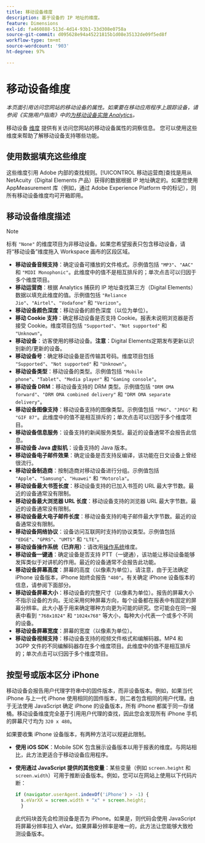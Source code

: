 ```yaml
---
title: 移动设备维度
description: 基于设备的 IP 地址的维度。
feature: Dimensions
exl-id: fa460888-513d-4d14-93b1-33d308e0758a
source-git-commit: d095628e94a45221815b1d08e35132de09f5ed8f
workflow-type: tm+mt
source-wordcount: '903'
ht-degree: 97%

---
```


# 移动设备维度

*本页面引用访问您网站的移动设备的属性。如果要在移动应用程序上跟踪设备，请参阅《实施用户指南》中的[为移动设备实施 Analytics](/help/implement/mobile-device-sdk.md)。*

移动设备 [维度](overview.md) 提供有关访问您网站的移动设备属性的洞察信息。 您可以使用这些维度来帮助了解移动设备支持哪些功能。

## 使用数据填充这些维度

这些维度引用 Adobe 内部的查找规则。[!UICONTROL 移动运营商]查找是用从 NetAcuity（Digital Elements 产品）获得的数据根据 IP 地址确定的。如果您使用 AppMeasurement 库（例如，通过 Adobe Experience Platform 中的标记），则所有移动设备维度均可开箱即用。

## 移动设备维度描述

>[!NOTE]
>
>标有 `"None"` 的维度项目为非移动设备。如果您希望报表只包含移动设备，请将“移动设备”维度拖入 Workspace 画布的区段区域。

* **移动设备音频支持**：确定设备可播放的文件格式。示例值包括 `"MP3"`、`"AAC"` 和 `"MIDI Monophonic"`。此维度中的值不是相互排斥的；单次点击可以归因于多个维度项目。
* **移动运营商**：根据 Analytics 捕获的 IP 地址查找第三方（Digital Elements）数据以填充此维度的值。示例值包括 `"Reliance Jio"`、`"Airtel"`、`"Vodafone"` 和 `"Verizon"`。
* **移动设备颜色深度**：移动设备的颜色深度（以位为单位）。
* **移动 Cookie 支持**：确定移动设备是否支持 Cookie。报表未说明浏览器是否接受 Cookie。维度项目包括 `"Supported"`、`"Not supported"` 和 `"Unknown"`。
* **移动设备**：访客使用的移动设备。**注意**：Digital Elements定期发布更新以识别新的/更新的设备。
* **移动设备号**：确定移动设备是否传输其号码。维度项目包括 `"Supported"`、`"Not supported"` 和 `"Unknown"`。
* **移动设备类型**：移动设备的类型。示例值包括 `"Mobile phone"`、`"Tablet"`、`"Media player"` 和 `"Gaming console"`。
* **移动设备 DRM**：移动设备支持的 DRM 类型。示例值包括 `"DRM OMA forward"`、`"DRM OMA combined delivery"` 和 `"DRM OMA separate delivery"`。
* **移动设备图像支持**：移动设备支持的图像类型。示例值包括 `"PNG"`、`"JPEG"` 和 `"GIF 87"`。此维度中的值不是相互排斥的；单次点击可以归因于多个维度项目。
* **移动设备信息服务**：设备支持的新闻服务类型。最近的设备通常不会报告此信息。
* **移动设备 Java 虚拟机**：设备支持的 Java 版本。
* **移动设备电子邮件效果**：确定设备是否支持反编译，该功能在日文设备上曾经很流行。
* **移动设备制造商**：按制造商对移动设备进行分组。示例值包括 `"Apple"`、`"Samsung"`、`"Huawei"` 和 `"Motorola"`。
* **移动设备最大书签长度**：移动设备支持的已加入书签的 URL 最大字节数。最近的设备通常没有限制。
* **移动设备最大浏览器 URL 长度**：移动设备支持的浏览器 URL 最大字节数。最近的设备通常没有限制。
* **移动设备最大电子邮件长度**：移动设备支持的电子邮件最大字节数。最近的设备通常没有限制。
* **移动设备网络协议**：设备访问互联网时支持的协议类型。示例值包括 `"EDGE"`、`"GPRS"`、`"UMTS"` 和 `"LTE"`。
* **移动设备操作系统（已弃用）**：请改用[操作系统](operating-systems.md)维度。
* **移动设备一键通**：确定设备是否支持 PTT（一键通），该功能让移动设备能够发挥类似于对讲机的作用。最近的设备通常不会报告此功能。
* **移动设备屏幕高度**：屏幕的高度（以像素为单位）。请注意，由于无法确定 iPhone 设备版本，iPhone 始终会报告 `"480"`。有关确定 iPhone 设备版本的信息，请参阅下面部分。
* **移动设备屏幕大小**：移动设备的完整尺寸（以像素为单位）。报告的屏幕大小不指示设备的方向。无论采用何种屏幕方向，每个设备都在报表中有固定的屏幕分辨率。此大小基于用来确定哪种方向更为可能的研究。您可能会在同一报表中看到 `"768x1024"` 和 `"1024x768"` 等大小，每种大小代表一个或多个不同的设备。
* **移动设备屏幕宽度**：屏幕的宽度（以像素为单位）。
* **移动设备视频支持**：移动设备支持的视频文件格式和编解码器。MP4 和 3GPP 文件的不同编解码器存在多个维度项目。此维度中的值不是相互排斥的；单次点击可以归因于多个维度项目。

## 按型号或版本区分 iPhone

移动设备会报告用户代理字符串中的固件版本，而非设备版本。例如，如果当代 iPhone 与上一代 iPhone 使用相同的固件版本，则二者包含相同的用户代理。由于无法使用 JavaScript 确定 iPhone 的设备版本，所有 iPhone 都属于同一存储桶。移动设备维度完全基于引用用户代理的查找，因此您会发现所有 iPhone 手机的屏幕尺寸均为 `320 x 480`。

如果要收集 iPhone 设备版本，有两种方法可以规避此限制。

* **使用 iOS SDK**：Mobile SDK 包含展示设备版本以用于报表的维度。与网站相比，此方法更适合于移动设备应用程序。
* **使用通过 JavaScript 提供的其他变量**：某些变量（例如 `screen.height` 和 `screen.width`）可用于推断设备版本。例如，您可以在网站上使用以下代码片断：

  ```js
  if (navigator.userAgent.indexOf('iPhone') > -1) {
    s.eVarXX = screen.width + "x" + screen.height;
    }
  ```

  此代码块首先会检测设备是否为 iPhone。如果是，则代码会使用 JavaScript 将屏幕分辨率拉入 eVar。如果屏幕分辨率是唯一的，此方法让您能够大致检测设备版本。
